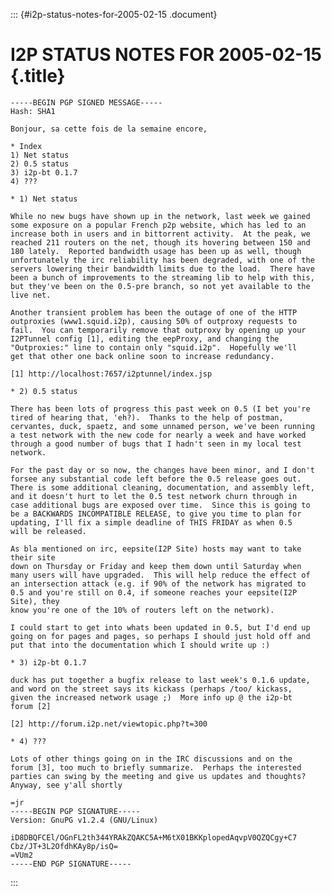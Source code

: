 ::: {#i2p-status-notes-for-2005-02-15 .document}
# I2P STATUS NOTES FOR 2005-02-15 {.title}

    -----BEGIN PGP SIGNED MESSAGE-----
    Hash: SHA1

    Bonjour, sa cette fois de la semaine encore,

    * Index
    1) Net status
    2) 0.5 status
    3) i2p-bt 0.1.7
    4) ???

    * 1) Net status

    While no new bugs have shown up in the network, last week we gained
    some exposure on a popular French p2p website, which has led to an
    increase both in users and in bittorrent activity.  At the peak, we
    reached 211 routers on the net, though its hovering between 150 and
    180 lately.  Reported bandwidth usage has been up as well, though
    unfortunately the irc reliability has been degraded, with one of the
    servers lowering their bandwidth limits due to the load.  There have
    been a bunch of improvements to the streaming lib to help with this,
    but they've been on the 0.5-pre branch, so not yet available to the
    live net.

    Another transient problem has been the outage of one of the HTTP
    outproxies (www1.squid.i2p), causing 50% of outproxy requests to
    fail.  You can temporarily remove that outproxy by opening up your
    I2PTunnel config [1], editing the eepProxy, and changing the
    "Outproxies:" line to contain only "squid.i2p".  Hopefully we'll
    get that other one back online soon to increase redundancy.

    [1] http://localhost:7657/i2ptunnel/index.jsp

    * 2) 0.5 status

    There has been lots of progress this past week on 0.5 (I bet you're
    tired of hearing that, 'eh?).  Thanks to the help of postman,
    cervantes, duck, spaetz, and some unnamed person, we've been running
    a test network with the new code for nearly a week and have worked
    through a good number of bugs that I hadn't seen in my local test
    network.

    For the past day or so now, the changes have been minor, and I don't
    forsee any substantial code left before the 0.5 release goes out.
    There is some additional cleaning, documentation, and assembly left,
    and it doesn't hurt to let the 0.5 test network churn through in
    case additional bugs are exposed over time.  Since this is going to
    be a BACKWARDS INCOMPATIBLE RELEASE, to give you time to plan for
    updating, I'll fix a simple deadline of THIS FRIDAY as when 0.5
    will be released.

    As bla mentioned on irc, eepsite(I2P Site) hosts may want to take their site
    down on Thursday or Friday and keep them down until Saturday when
    many users will have upgraded.  This will help reduce the effect of
    an intersection attack (e.g. if 90% of the network has migrated to
    0.5 and you're still on 0.4, if someone reaches your eepsite(I2P Site), they
    know you're one of the 10% of routers left on the network).

    I could start to get into whats been updated in 0.5, but I'd end up
    going on for pages and pages, so perhaps I should just hold off and
    put that into the documentation which I should write up :)

    * 3) i2p-bt 0.1.7

    duck has put together a bugfix release to last week's 0.1.6 update,
    and word on the street says its kickass (perhaps /too/ kickass,
    given the increased network usage ;)  More info up @ the i2p-bt
    forum [2]

    [2] http://forum.i2p.net/viewtopic.php?t=300

    * 4) ???

    Lots of other things going on in the IRC discussions and on the
    forum [3], too much to briefly summarize.  Perhaps the interested
    parties can swing by the meeting and give us updates and thoughts?
    Anyway, see y'all shortly

    =jr
    -----BEGIN PGP SIGNATURE-----
    Version: GnuPG v1.2.4 (GNU/Linux)

    iD8DBQFCEl/OGnFL2th344YRAkZQAKC5A+M6tX01BKKplopedAqvpV0QZQCgy+C7
    Cbz/JT+3L2OfdhKAy8p/isQ=
    =VUm2
    -----END PGP SIGNATURE-----
:::
